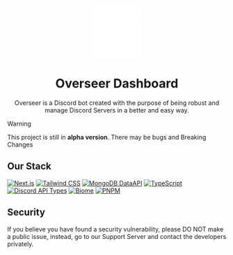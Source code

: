 <!-- markdownlint-disable -->
<div align="center">
  <img alt="Overseer Isotype" src="./public/assets/Overseer.webp" width="120">
  <h1 align="center">Overseer Dashboard</h1>
  <p align="center">Overseer is a Discord bot created with the purpose of being robust and manage Discord Servers in a better and easy way.</p>
</div>
<!-- markdownlint-restore -->

> [!WARNING]
> This project is still in **alpha version**. There may be bugs and Breaking Changes

## Our Stack

[![Next.js][NextJSBadgeURL]][NextJSURL]
[![Tailwind CSS][TailwindCSSBadgeURL]][TailwindCSSURL]
[![MongoDB DataAPI][MongoDBDataAPIBadgeURL]][MongoDBDataAPIURL]
[![TypeScript][TypeScriptBadgeURL]][TypeScriptURL]
[![Discord API Types][DiscordAPITypesBadgeURL]][DiscordAPITypesURL]
[![Biome][BiomeBadgeURL]][BiomeURL]
[![PNPM][PNPMBadgeURL]][PNPMURL]

## Security

If you believe you have found a security vulnerability, please DO NOT make a public issue, instead, go to our Support Server and contact the developers privately.

[BiomeBadgeURL]: https://img.shields.io/badge/Biome-60A5FA?style=for-the-badge&logo=biome&color=2D3748
[BiomeURL]: https://biomejs.dev/
[DiscordAPITypesBadgeURL]: https://img.shields.io/badge/Discord%20API%20Types-337FE5?style=for-the-badge&logo=discord&color=2D3748
[DiscordAPITypesURL]: https://discord-api-types.dev/
[MongoDBDataAPIBadgeURL]: https://img.shields.io/badge/MongoDB%20DataAPI-47A248?style=for-the-badge&logo=mongodb&color=2D3748
[MongoDBDataAPIURL]: https://www.mongodb.com/docs/atlas/app-services/data-api/
[NextJSBadgeURL]: https://img.shields.io/badge/Next.js-FFFFFF?style=for-the-badge&logo=nextdotjs&color=2D3748
[NextJSURL]: https://nextjs.org/
[PNPMBadgeURL]: https://img.shields.io/badge/pnpm-F69220?style=for-the-badge&logo=pnpm&color=2D3748
[PNPMURL]: https://pnpm.io/
[TailwindCSSBadgeURL]: https://img.shields.io/badge/TailwindCSS-06B6D4?style=for-the-badge&logo=tailwindcss&color=2D3748
[TailwindCSSURL]: https://tailwindcss.com/
[TypeScriptBadgeURL]: https://img.shields.io/badge/TypeScript-3178C6?style=for-the-badge&logo=typescript&color=2D3748
[TypeScriptURL]: https://www.typescriptlang.org/
